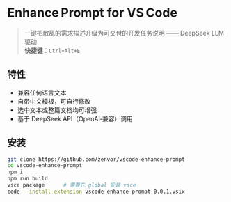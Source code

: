 # Enhance Prompt for VS Code

> 一键把散乱的需求描述升级为可交付的开发任务说明 —— DeepSeek LLM 驱动  
> **快捷键**：`Ctrl+Alt+E`

## 特性
- 兼容任何语言文本
- 自带中文模板，可自行修改
- 选中文本或整篇文档均可增强
- 基于 DeepSeek API（OpenAI‑兼容）调用

## 安装
```bash
git clone https://github.com/zenvor/vscode-enhance-prompt
cd vscode-enhance-prompt
npm i
npm run build
vsce package      # 需要先 global 安装 vsce
code --install-extension vscode-enhance-prompt-0.0.1.vsix
